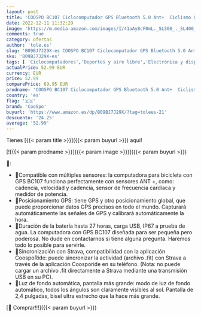 ```yaml
---
layout: post
title: 'COOSPO BC107 Ciclocomputador GPS Bluetooth 5.0 Ant+  Ciclismo Ordenador Inalámbrico Pantalla LCD de 2.4 Pulgadas Bicicleta Velocímetro Odómetro IP67 Impermeable Bicicleta de Carretera MTB Bicicleta'
date: 2022-12-11 11:32:29
image: 'https://m.media-amazon.com/images/I/41aAy8cF0mL._SL500_._SL400_.jpg'
comments: true
category: ofertas
author: 'tole.es'
slug: 'B09BJ7J29X-es COOSPO BC107 Ciclocomputador GPS Bluetooth 5.0 Ant+...'
sku: 'B09BJ7J29X-es'
tags: [ 'Ciclocomputadores','Deportes y aire libre','Electrónica y dispositivos para el deporte','bicicleta','coospo','🇪🇸', ]
actualPrice: 52.99 EUR
currency: EUR
price: 52.99
comparePrice: 69.95 EUR
prodname: 'COOSPO BC107 Ciclocomputador GPS Bluetooth 5.0 Ant+  Ciclismo Ordenador Inalámbrico Pantalla LCD de 2.4 Pulgadas Bicicleta Velocímetro Odómetro IP67 Impermeable Bicicleta de Carretera MTB Bicicleta'
country: 'es'
flag: '🇪🇸'
brand: 'CooSpo'
buyurl: 'https://www.amazon.es/dp/B09BJ7J29X/?tag=tolees-21'
descuento: '24.25'
average: '52.99'
---
```


Tienes [{{< param title >}}]({{< param buyurl >}}) aqui!

[![{{< param prodname >}}]({{< param image >}})]({{< param buyurl >}})

🔎:

- 🚴Compatible con múltiples sensores: la computadora para bicicleta con GPS BC107 funciona perfectamente con sensores ANT +, como: cadencia, velocidad y cadencia, sensor de frecuencia cardíaca y medidor de potencia.
- 🔴Posicionamiento GPS: tiene GPS y otro posicionamiento global, que puede proporcionar datos GPS precisos en todo el mundo. Capturará automáticamente las señales de GPS y calibrará automáticamente la hora.
- 🔵Duración de la batería hasta 27 horas, carga USB, IP67 a prueba de agua. La computadora con GPS BC107 diseñada para ser pequeña pero poderosa. No dude en contactarnos si tiene alguna pregunta. Haremos todo lo posible para servirle.
- 🔵Sincronización con Strava, compatibilidad con la aplicación CoospoRide: puede sincronizar la actividad (archivo .fit) con Strava a través de la aplicación Coosporide en su teléfono. (Nota: no puede cargar un archivo .fit directamente a Strava mediante una transmisión USB en su PC).
- 🔴Luz de fondo automática, pantalla más grande: modo de luz de fondo automático, todos los ángulos son claramente visibles al sol. Pantalla de 2,4 pulgadas, bisel ultra estrecho que la hace más grande.

[🛒 Comprar!!!]({{< param buyurl >}})
